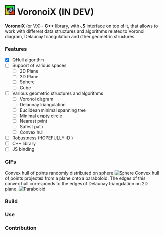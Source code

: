 # ![Demo](/resources/vx_logo_v1.png?raw=true) VoronoiX (IN DEV) 

__VoronoiX__ (or VX) - __C++__ library, with __JS__ interface on 
top of it, that allows to work with different data structures and 
algorithms related to Voronoi diagram, Delaunay triangulation and 
other geometric structures. 

### Features
- [x] QHull algorithm
- [ ] Support of various spaces
    - [ ] 2D Plane
    - [ ] 3D Plane
    - [ ] Sphere
    - [ ] Cube
- [ ] Various geometric structures and algorithms
    - [ ] Voronoi diagram
    - [ ] Delaunay triangulation
    - [ ] Euclidean minimal spanning tree
    - [ ] Minimal empty circle
    - [ ] Nearest point
    - [ ] Safest path
    - [ ] Convex hull
- [ ] Robustness (HOPEFULLY :D )
- [ ] C++ library
- [ ] JS binding
### GIFs
Convex hull of points randomly distributed on sphere 
![Sphere](/resources/3d_convex.gif?raw=true)
Convex hull of points projected from a plane onto a paraboloid. 
The edges of this convex hull corresponds to the edges of Delaunay triangulation 
on 2D plane.
![Paraboloid](/resources/3d_paraboloid.gif?raw=true)
### Build
### Use
### Contribution

 